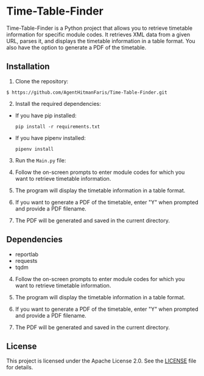 # Time-Table-Finder

Time-Table-Finder is a Python project that allows you to retrieve timetable information for specific module codes. It retrieves XML data from a given URL, parses it, and displays the timetable information in a table format. You also have the option to generate a PDF of the timetable.

## Installation

1. Clone the repository:
```
$ https://github.com/AgentHitmanFaris/Time-Table-Finder.git
```

2. Install the required dependencies:
- If you have pip installed:
  ```
  pip install -r requirements.txt
  ```
- If you have pipenv installed:
  ```
  pipenv install
  ```

3. Run the `Main.py` file:

4. Follow the on-screen prompts to enter module codes for which you want to retrieve timetable information.

5. The program will display the timetable information in a table format.

6. If you want to generate a PDF of the timetable, enter "Y" when prompted and provide a PDF filename.

7. The PDF will be generated and saved in the current directory.

## Dependencies

- reportlab
- requests
- tqdm


4. Follow the on-screen prompts to enter module codes for which you want to retrieve timetable information.

5. The program will display the timetable information in a table format.

6. If you want to generate a PDF of the timetable, enter "Y" when prompted and provide a PDF filename.

7. The PDF will be generated and saved in the current directory.

## License

This project is licensed under the Apache License 2.0. See the [LICENSE](LICENSE) file for details.
